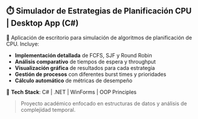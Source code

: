 ## ⏱️ Simulador de Estrategias de Planificación CPU | Desktop App (C#)

🚀 Aplicación de escritorio para simulación de algoritmos de planificación de CPU. Incluye:  

- **Implementación detallada** de FCFS, SJF y Round Robin  
- **Análisis comparativo** de tiempos de espera y throughput  
- **Visualización gráfica** de resultados para cada estrategia  
- **Gestión de procesos** con diferentes burst times y prioridades  
- **Cálculo automático** de métricas de desempeño

🔧 **Tech Stack**: C# | .NET | WinForms | OOP Principles  

> Proyecto académico enfocado en estructuras de datos y análisis de complejidad temporal. 
